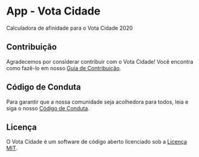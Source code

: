 # App - Vota Cidade

Calculadora de afinidade para o Vota Cidade 2020

## Contribuição

Agradecemos por considerar contribuir com o Vota Cidade! Você encontra como fazê-lo em nosso [Guia de Contribuição](.github/CONTRIBUTING.md).

## Código de Conduta

Para garantir que a nossa comunidade seja acolhedora para todos, leia e siga o nosso [Código de Conduta](.github/CODE_OF_CONDUCT.md).

## Licença

O Vota Cidade é um software de código aberto licenciado sob a [Licença MIT](LICENSE.md).

